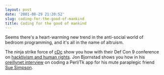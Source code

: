 ```yaml
---
layout: post
date: '2001-08-29 21:20:52'
slug: coding-for-the-good-of-mankind
title: Coding for the good of mankind
---
```


Seems there's a heart-warming new trend in the anti-social world of bedroom programming, and it's all in the name of altruism.

The ninja strike force of [cDc](http://www.cultdeadcow.com) show you how with their Def Con 9 conference on [hacktivism and human rights](http://cultdeadcow.com/panel2001/hacktivism_panel.htm). Jon Bjornstad shows you how in his [oreillynet interview](http://www.perl.com/pub/a/2001/08/27/bjornstad.html) on coding a Perl/Tk app for his mute paraplegic friend [Sue Simpson](http://www.icogitate.com/~perl/sue/).